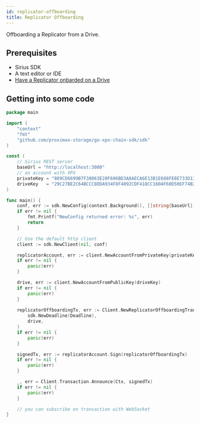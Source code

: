 ```yaml
---
id: replicator-offboarding
title: Replicator Offboarding
---
```


Offboarding a Replicator from a Drive.

## Prerequisites

- Sirius SDK
- A text editor or IDE
- [Have a Replicator onbarded on a Drive](replicator-onboarding.md)

## Getting into some code

<!--DOCUSAURUS_CODE_TABS-->
<!--Golang-->

```go
package main

import (
	"context"
	"fmt"
	"github.com/proximax-storage/go-xpx-chain-sdk/sdk"
)

const (
	// Sirius REST server
	baseUrl = "http://localhost:3000"
	// an account with XPX
	privateKey = "809CD6699B7F38063E28F606BD3A8AECA6E13B1E688FE8E733D13DB843BC14B7"
	driveKey   = "29C27BE2C64BCCC8DDA934F8F4092CDF418CC160AF60D50EF74B263E6A5E9E41"
)

func main() {
	conf, err := sdk.NewConfig(context.Background(), []string{baseUrl})
	if err != nil {
		fmt.Printf("NewConfig returned error: %s", err)
		return
	}

	// Use the default http client
	client := sdk.NewClient(nil, conf)

	replicatorAccount, err := client.NewAccountFromPrivateKey(privateKey)
	if err != nil {
		panic(err)
	}

	drive, err := client.NewAccountFromPublicKey(driveKey)
	if err != nil {
		panic(err)
	}
	
	replicatorOffboardingTx, err := Client.NewReplicatorOffboardingTransaction(
		sdk.NewDeadline(Deadline),
		drive,
	)
	if err != nil {
		panic(err)
	}

	signedTx, err := replicatorAccount.Sign(replicatorOffboardingTx)
	if err != nil {
		panic(err)
	}

	_, err = Client.Transaction.Announce(Ctx, signedTx)
	if err != nil {
		panic(err)
	}

	// you can subscribe on transaction with WebSocket
}
```
